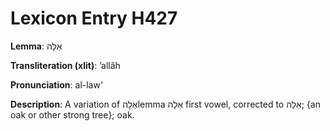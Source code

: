 # Lexicon Entry H427

**Lemma**: אַלָּה

**Transliteration (xlit)**: ʼallâh

**Pronunciation**: al-law'

**Description**:
A variation of אֵלָהlemma אִלָה first vowel, corrected to אֵלָה; {an oak or other strong tree}; oak.
